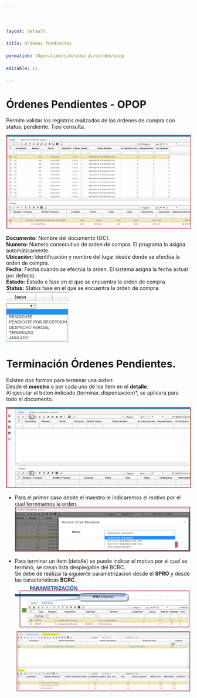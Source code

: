 ```yaml
---



layout: default

title: Ordenes Pendientes

permalink: /Operacion/scm/compras/oorden/opop

editable: si

---
```


# Órdenes Pendientes - OPOP

Permite validar los registros realizados de las órdenes de compra con status: pendiente. Tipo consulta.  

![](opop1.png)

**Documento:** Nombre del documento (OC).  
**Numero:** Número consecutivo de orden de compra. El programa lo asigna automáticamente.  
**Ubicación:** Identificación y nombre del lugar desde donde se efectúa la orden de compra.  
**Fecha:** Fecha cuando se efectúa la orden. El sistema asigna la fecha actual por defecto.  
**Estado:** Estado o fase en el que se encuentra la orden de compra.  
**Status:** Status fase en el que se encuentra la orden de compra.  
![](opop2.png)  
# Terminación Órdenes Pendientes.  
Existen dos formas para terminar una orden:  
Desde el **maestro** o por cada uno de los item en el **detalle**.  
Al ejecutar el boton indicado (terminar_dispensacion)*, se aplicara para todo el documento.  

![](opop3.png)  
* Para el primer caso desde el maestro:le indicaremos el motivo por el cual terminamos la orden.  
![](opop4.png)  

* Para terminar un ítem (detalle) se puede indicar el motivo por el cual se terminó, se crean lista desplegable del BCRC.  
	Se debe de realizar la siguiente parametrizacion desde el **SPRO** y desde las caracteristicas **BCRC**.  
	![](opop5.png)  

























